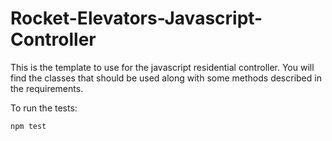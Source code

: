 # Rocket-Elevators-Javascript-Controller
This is the template to use for the javascript residential controller. You will find the classes that should be used along with some methods described in the requirements.



To run the tests:

`npm test`


